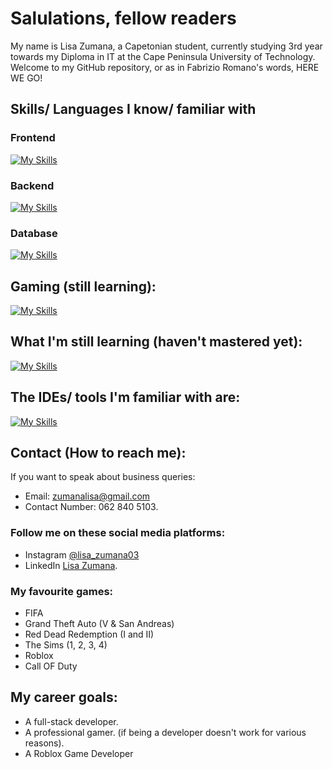 # Salulations, fellow readers
My name is Lisa Zumana, a Capetonian student, currently studying 3rd year towards my Diploma in IT at the Cape Peninsula University of Technology. Welcome to my GitHub repository, or as in Fabrizio Romano's words, HERE WE GO!
## Skills/ Languages I know/ familiar with
### Frontend
[![My Skills](https://skillicons.dev/icons?i=html,css,js,vue,react,figma)](https://skillicons.dev)
### Backend
[![My Skills](https://skillicons.dev/icons?i=java,python,django,spring,raspberrypi,arduino)](https://skillicons.dev)
### Database
[![My Skills](https://skillicons.dev/icons?i=mysql,sqlite,mongodb)](https://skillicons.dev)
## Gaming (still learning):
[![My Skills](https://skillicons.dev/icons?i=unity,unreal)](https://skillicons.dev)
## What I'm still learning (haven't mastered yet):
[![My Skills](https://skillicons.dev/icons?i=cpp,cs,flask,angular,mongodb,spring,django,php,unity,unreal,arduino,react,raspberrypi,vue,roblox,arduino)](https://skillicons.dev)
## The IDEs/ tools I'm familiar with are:
[![My Skills](https://skillicons.dev/icons?i=idea,pycharm,vscode,webstorm,netbeans,phpstorm)](https://skillicons.dev)
## Contact (How to reach me):
If you want to speak about business queries:
- Email: zumanalisa@gmail.com
- Contact Number: 062 840 5103.
### Follow me on these social media platforms:
- Instagram [@lisa_zumana03](https://www.instagram.com/lisa_zumana03 "Instagram")
- LinkedIn [Lisa Zumana](https://www.linkedin.com/in/lisakhanya-zumana-a065ab1a1/).
### My favourite games:
- FIFA
- Grand Theft Auto (V & San Andreas)
- Red Dead Redemption (I and II)
- The Sims (1, 2, 3, 4)
- Roblox
- Call OF Duty
## My career goals:
- A full-stack developer.
- A professional gamer. (if being a developer doesn't work for various reasons).
- A Roblox Game Developer
